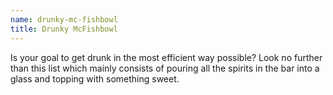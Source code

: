 ```yaml
---
name: drunky-mc-fishbowl
title: Drunky McFishbowl
---
```


Is your goal to get drunk in the most efficient way
possible?  Look no further than this list which mainly
consists of pouring all the spirits in the bar into
a glass and topping with something sweet.
